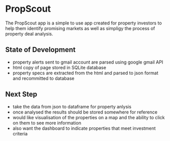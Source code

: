 # PropScout

The PropScout app is a simple to use app created for property investors to help them identify promising markets as well as simpligy the process of property deal analysis.

## State of Development

- property alerts sent to gmail account are parsed using google gmail API
- html copy of page stored in SQLite database
- property specs are extracted from the html and parsed to json format and recommitted to database

## Next Step

- take the data from json to dataframe for property anlysis
- once analysed the results should be stored somewhere for reference
- would like visualisation of the properties on a map and the ability to click on them to see more information
- also want the dashboard to indicate properties that meet investment criteria
